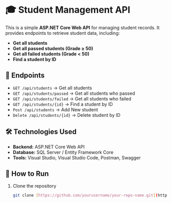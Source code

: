 # 🎓 Student Management API

This is a simple **ASP.NET Core Web API** for managing student records. It provides endpoints to retrieve student data, including:  
- **Get all students**  
- **Get all passed students (Grade ≥ 50)**  
- **Get all failed students (Grade < 50)**  
- **Find a student by ID**  

## 🚀 Endpoints

- `GET /api/students` → Get all students  
- `GET /api/students/passed` → Get all students who passed  
- `GET /api/students/failed` → Get all students who failed  
- `GET /api/students/{id}` → Find a student by ID  
- `Post /api/students` → Add New student 
- `Delete /api/students/{id}` → Delete student by ID  


## 🛠 Technologies Used
- **Backend:** ASP.NET Core Web API  
- **Database:** SQL Server / Entity Framework Core  
- **Tools:** Visual Studio, Visual Studio Code, Postman, Swagger  

## 📌 How to Run
1. Clone the repository  
   ```bash
   git clone [https://github.com/yourusername/your-repo-name.git](https://github.com/mohammedabdelaleem/FirstFullStackTestApp)
